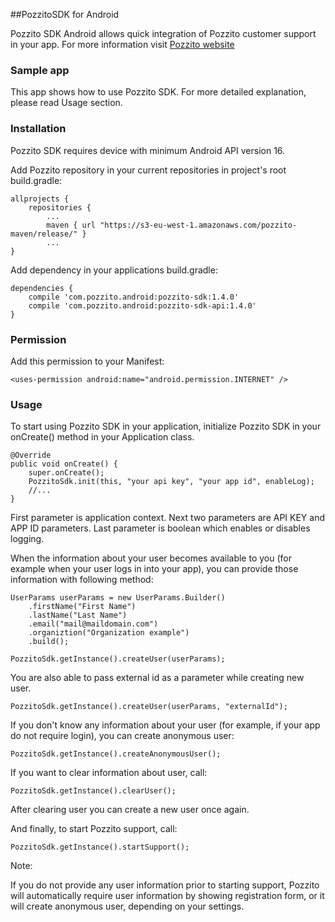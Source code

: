 ##PozzitoSDK for Android


Pozzito SDK Android allows quick integration of Pozzito customer support in your app. For more information visit [Pozzito website](https://pozzito.com/)

### Sample app ###
This app shows how to use Pozzito SDK. For more detailed explanation, please read Usage section.

### Installation ###
Pozzito SDK requires device with minimum Android API version 16.

Add Pozzito repository in your current repositories in project's root build.gradle:

    allprojects {
    	repositories {
			...
    		maven { url "https://s3-eu-west-1.amazonaws.com/pozzito-maven/release/" }
			...
    }

Add dependency in your applications build.gradle:


    dependencies {
        compile 'com.pozzito.android:pozzito-sdk:1.4.0'
        compile 'com.pozzito.android:pozzito-sdk-api:1.4.0'
    }

### Permission ###
Add this permission to your Manifest:

    <uses-permission android:name="android.permission.INTERNET" />

### Usage ###
To start using Pozzito SDK in your application, initialize Pozzito SDK in your onCreate() method in your Application class.

    @Override
    public void onCreate() {
        super.onCreate();
        PozzitoSdk.init(this, "your api key", "your app id", enableLog);
        //...
    }

First parameter is application context. Next two parameters are API KEY and APP ID parameters. Last parameter is boolean which enables or disables logging.

When the information about your user becomes available to you (for example when your user logs in into your app), you can provide those information with following method:

    UserParams userParams = new UserParams.Builder()
    	.firstName("First Name")
    	.lastName("Last Name")
    	.email("mail@maildomain.com")
    	.organiztion("Organization example")
		.build();

    PozzitoSdk.getInstance().createUser(userParams);

You are also able to pass external id as a parameter while creating new user.

    PozzitoSdk.getInstance().createUser(userParams, "externalId");

If you don't know any information about your user (for example, if your app do not require login), you can create anonymous user:

    PozzitoSdk.getInstance().createAnonymousUser();

If you want to clear information about user, call:

    PozzitoSdk.getInstance().clearUser();
After clearing user you can create a new user once again.

And finally, to start Pozzito support, call:

    PozzitoSdk.getInstance().startSupport();

Note:

If you do not provide any user information prior to starting support, Pozzito will automatically require user information by showing registration form, or it will create anonymous user, depending on your settings.
